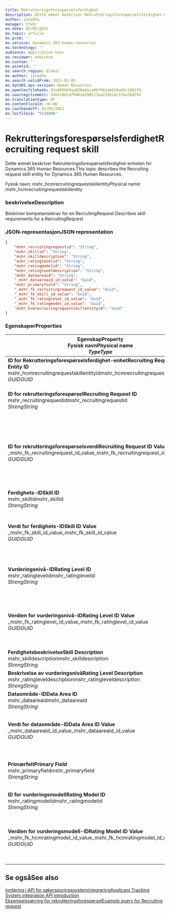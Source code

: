 ```yaml
---
title: Rekrutteringsforespørselsferdighet
description: Dette emnet beskriver Rekrutteringsforespørselsferdighet-enheten for Dynamics 365 Human Resources.
author: jaredha
manager: tfehr
ms.date: 02/05/2021
ms.topic: article
ms.prod: ''
ms.service: dynamics-365-human-resources
ms.technology: ''
audience: Application User
ms.reviewer: anbichse
ms.custom: ''
ms.assetid: ''
ms.search.region: Global
ms.author: jaredha
ms.search.validFrom: 2021-02-05
ms.dyn365.ops.version: Human Resources
ms.openlocfilehash: 83a9956b9aa820e8aca9bf6b2ab920a45c1061f6
ms.sourcegitcommit: 33b5c8bc4f9461e290513aa22de1ec1fba3b0742
ms.translationtype: HT
ms.contentlocale: nb-NO
ms.lasthandoff: 02/05/2021
ms.locfileid: "5126008"
---
```

# <a name="recruiting-request-skill"></a><span data-ttu-id="eea49-103">Rekrutteringsforespørselsferdighet</span><span class="sxs-lookup"><span data-stu-id="eea49-103">Recruiting request skill</span></span>

<span data-ttu-id="eea49-104">Dette emnet beskriver Rekrutteringsforespørselsferdighet-enheten for Dynamics 365 Human Resources.</span><span class="sxs-lookup"><span data-stu-id="eea49-104">This topic describes the Recruiting request skill entity for Dynamics 365 Human Resources.</span></span>

<span data-ttu-id="eea49-105">Fysisk navn: mshr_hcmrecruitingrequestskillentity</span><span class="sxs-lookup"><span data-stu-id="eea49-105">Physical name: mshr_hcmrecruitingrequestskillentity</span></span>

### <a name="description"></a><span data-ttu-id="eea49-106">beskrivelse</span><span class="sxs-lookup"><span data-stu-id="eea49-106">Description</span></span>

<span data-ttu-id="eea49-107">Beskriver kompetansekrav for en RecruitingRequest.</span><span class="sxs-lookup"><span data-stu-id="eea49-107">Describes skill requirements for a RecruitingRequest.</span></span>

### <a name="json-representation"></a><span data-ttu-id="eea49-108">JSON-representasjon</span><span class="sxs-lookup"><span data-stu-id="eea49-108">JSON representation</span></span>

```json
{
    "mshr_recruitingrequestid": "String",
    "mshr_skillid": "String",
    "mshr_skilldescription": "String",
    "mshr_ratinglevelid": "String",
    "mshr_ratingmodelid": "String",
    "mshr_ratingleveldescription": "String",
    "mshr_dataareaid": "String",
    "_mshr_dataareaid_id_value": "Guid",
    "mshr_primaryfield": "String",
    "_mshr_fk_recruitingrequest_id_value": "Guid",
    "_mshr_fk_skill_id_value": "Guid",
    "_mshr_fk_ratinglevel_id_value": "Guid",
    "_mshr_fk_ratingmodel_id_value": "Guid",
    "mshr_hcmrecruitingrequestskillentityid": "Guid"
}
```

### <a name="properties"></a><span data-ttu-id="eea49-109">Egenskaper</span><span class="sxs-lookup"><span data-stu-id="eea49-109">Properties</span></span>

| <span data-ttu-id="eea49-110">Egenskap</span><span class="sxs-lookup"><span data-stu-id="eea49-110">Property</span></span><br><span data-ttu-id="eea49-111">**Fysisk navn**</span><span class="sxs-lookup"><span data-stu-id="eea49-111">**Physical name**</span></span><br><span data-ttu-id="eea49-112">**_Type_**</span><span class="sxs-lookup"><span data-stu-id="eea49-112">**_Type_**</span></span> | <span data-ttu-id="eea49-113">Bruk</span><span class="sxs-lookup"><span data-stu-id="eea49-113">Use</span></span> | <span data-ttu-id="eea49-114">beskrivelse</span><span class="sxs-lookup"><span data-stu-id="eea49-114">Description</span></span> |
| --- | --- | --- |
| <span data-ttu-id="eea49-115">**ID for Rekrutteringsforespørselsferdighet-enhet**</span><span class="sxs-lookup"><span data-stu-id="eea49-115">**Recruiting Request Skill Entity ID**</span></span><br><span data-ttu-id="eea49-116">mshr_hcmrecruitingrequestskillentityid</span><span class="sxs-lookup"><span data-stu-id="eea49-116">mshr_hcmrecruitingrequestskillentityid</span></span><br><span data-ttu-id="eea49-117">*GUID*</span><span class="sxs-lookup"><span data-stu-id="eea49-117">*GUID*</span></span> | <span data-ttu-id="eea49-118">Skrivebeskyttet</span><span class="sxs-lookup"><span data-stu-id="eea49-118">Read-only</span></span><br><span data-ttu-id="eea49-119">Obligatorisk</span><span class="sxs-lookup"><span data-stu-id="eea49-119">Required</span></span> | <span data-ttu-id="eea49-120">Systemgenerert unik ID for posten **Rekrutteringsforespørselsferdighet**.</span><span class="sxs-lookup"><span data-stu-id="eea49-120">System-generated unique identifier for the **Recruiting Request Skill** record.</span></span> |
| <span data-ttu-id="eea49-121">**ID for rekrutteringsforespørsel**</span><span class="sxs-lookup"><span data-stu-id="eea49-121">**Recruiting Request ID**</span></span><br><span data-ttu-id="eea49-122">mshr_recruitingrequestid</span><span class="sxs-lookup"><span data-stu-id="eea49-122">mshr_recruitingrequestid</span></span><br><span data-ttu-id="eea49-123">*Streng*</span><span class="sxs-lookup"><span data-stu-id="eea49-123">*String*</span></span> | <span data-ttu-id="eea49-124">Skriv én gang</span><span class="sxs-lookup"><span data-stu-id="eea49-124">Write-once</span></span><br><span data-ttu-id="eea49-125">Obligatorisk</span><span class="sxs-lookup"><span data-stu-id="eea49-125">Required</span></span> | <span data-ttu-id="eea49-126">Den brukerlesbare unike identifikatoren for den tilknyttede rekrutteringsforespørselen.</span><span class="sxs-lookup"><span data-stu-id="eea49-126">The user-readable unique identifier of the associated recruiting request.</span></span> |
| <span data-ttu-id="eea49-127">**ID for rekrutteringsforespørselsverdi**</span><span class="sxs-lookup"><span data-stu-id="eea49-127">**Recruiting Request ID Value**</span></span><br><span data-ttu-id="eea49-128">_mshr_fk_recruitingrequest_id_value</span><span class="sxs-lookup"><span data-stu-id="eea49-128">_mshr_fk_recruitingrequest_id_value</span></span><br><span data-ttu-id="eea49-129">*GUID*</span><span class="sxs-lookup"><span data-stu-id="eea49-129">*GUID*</span></span> | <span data-ttu-id="eea49-130">Skrivebeskyttet</span><span class="sxs-lookup"><span data-stu-id="eea49-130">Read-only</span></span><br><span data-ttu-id="eea49-131">Obligatorisk</span><span class="sxs-lookup"><span data-stu-id="eea49-131">Required</span></span><br> <span data-ttu-id="eea49-132">Sekundærnøkkel: mshr_hcmrecruitingrequestentityid i mshr_hcmrecruitingrequestentity-enhet</span><span class="sxs-lookup"><span data-stu-id="eea49-132">Foreign key: mshr_hcmrecruitingrequestentityid of mshr_hcmrecruitingrequestentity entity</span></span> | <span data-ttu-id="eea49-133">Systemgenerert unik ID for den tilknyttede rekrutteringsforespørselen.</span><span class="sxs-lookup"><span data-stu-id="eea49-133">System-generated unique identifier of the associated recruiting request.</span></span> |
| <span data-ttu-id="eea49-134">**Ferdighets-ID**</span><span class="sxs-lookup"><span data-stu-id="eea49-134">**Skill ID**</span></span><br><span data-ttu-id="eea49-135">mshr_skillid</span><span class="sxs-lookup"><span data-stu-id="eea49-135">mshr_skillid</span></span><br><span data-ttu-id="eea49-136">*Streng*</span><span class="sxs-lookup"><span data-stu-id="eea49-136">*String*</span></span><br> | <span data-ttu-id="eea49-137">Skriv én gang</span><span class="sxs-lookup"><span data-stu-id="eea49-137">Write-once</span></span><br><span data-ttu-id="eea49-138">Obligatorisk</span><span class="sxs-lookup"><span data-stu-id="eea49-138">Required</span></span> | <span data-ttu-id="eea49-139">Den brukerlesbare unike identifikatoren for den påkrevde ferdigheten.</span><span class="sxs-lookup"><span data-stu-id="eea49-139">The user-readable unique identifier of the required skill.</span></span> |
| <span data-ttu-id="eea49-140">**Verdi for ferdighets-ID**</span><span class="sxs-lookup"><span data-stu-id="eea49-140">**Skill ID Value**</span></span><br><span data-ttu-id="eea49-141">_mshr_fk_skill_id_value</span><span class="sxs-lookup"><span data-stu-id="eea49-141">_mshr_fk_skill_id_value</span></span><br><span data-ttu-id="eea49-142">*GUID*</span><span class="sxs-lookup"><span data-stu-id="eea49-142">*GUID*</span></span> | <span data-ttu-id="eea49-143">Skrivebeskyttet</span><span class="sxs-lookup"><span data-stu-id="eea49-143">Read-only</span></span><br><span data-ttu-id="eea49-144">Obligatorisk</span><span class="sxs-lookup"><span data-stu-id="eea49-144">Required</span></span><br><span data-ttu-id="eea49-145">Sekundærnøkkel: mshr_hcmskillentityid i mshr_hcmskillentity-enhet</span><span class="sxs-lookup"><span data-stu-id="eea49-145">Foreign key: mshr_hcmskillentityid of mshr_hcmskillentity entity</span></span> | <span data-ttu-id="eea49-146">Systemgenerert unik identifikator for den nødvendige ferdigheten.</span><span class="sxs-lookup"><span data-stu-id="eea49-146">System-generated unique identifier of the required skill.</span></span> |
| <span data-ttu-id="eea49-147">**Vurderingsnivå-ID**</span><span class="sxs-lookup"><span data-stu-id="eea49-147">**Rating Level ID**</span></span><br><span data-ttu-id="eea49-148">mshr_ratinglevelid</span><span class="sxs-lookup"><span data-stu-id="eea49-148">mshr_ratinglevelid</span></span><br><span data-ttu-id="eea49-149">*Streng*</span><span class="sxs-lookup"><span data-stu-id="eea49-149">*String*</span></span> | <span data-ttu-id="eea49-150">Skriv én gang</span><span class="sxs-lookup"><span data-stu-id="eea49-150">Write-once</span></span><br><span data-ttu-id="eea49-151">Valgfri</span><span class="sxs-lookup"><span data-stu-id="eea49-151">Optional</span></span> | <span data-ttu-id="eea49-152">Den nødvendige ferdighetsnivåverdien som er valgt for jobben, basert på vurderingsmodellen som er tilordnet ferdigheten.</span><span class="sxs-lookup"><span data-stu-id="eea49-152">The required skill level value selected for the job, based on the rating model assigned to the skill.</span></span> |
| <span data-ttu-id="eea49-153">**Verdien for vurderingsnivå-ID**</span><span class="sxs-lookup"><span data-stu-id="eea49-153">**Rating Level ID Value**</span></span><br><span data-ttu-id="eea49-154">_mshr_fk_ratinglevel_id_value</span><span class="sxs-lookup"><span data-stu-id="eea49-154">_mshr_fk_ratinglevel_id_value</span></span><br><span data-ttu-id="eea49-155">*GUID*</span><span class="sxs-lookup"><span data-stu-id="eea49-155">*GUID*</span></span> | <span data-ttu-id="eea49-156">Skrivebeskyttet</span><span class="sxs-lookup"><span data-stu-id="eea49-156">Read-only</span></span><br><span data-ttu-id="eea49-157">Valgfri</span><span class="sxs-lookup"><span data-stu-id="eea49-157">Optional</span></span><br><span data-ttu-id="eea49-158">Sekundærnøkkel: mshr_hcmratinglevelentityid i mshr_hcmratinglevelentity-enhet</span><span class="sxs-lookup"><span data-stu-id="eea49-158">Foreign key: mshr_hcmratinglevelentityid of mshr_hcmratinglevelentity entity</span></span> | <span data-ttu-id="eea49-159">Systemgenerert unik identifikator for nivået.</span><span class="sxs-lookup"><span data-stu-id="eea49-159">System-generated unique identifier for the level.</span></span> |
| <span data-ttu-id="eea49-160">**Ferdighetsbeskrivelse**</span><span class="sxs-lookup"><span data-stu-id="eea49-160">**Skill Description**</span></span><br><span data-ttu-id="eea49-161">mshr_skilldescription</span><span class="sxs-lookup"><span data-stu-id="eea49-161">mshr_skilldescription</span></span><br><span data-ttu-id="eea49-162">*Streng*</span><span class="sxs-lookup"><span data-stu-id="eea49-162">*String*</span></span> | <span data-ttu-id="eea49-163">Skrivebeskyttet</span><span class="sxs-lookup"><span data-stu-id="eea49-163">Read-only</span></span><br><span data-ttu-id="eea49-164">Obligatorisk</span><span class="sxs-lookup"><span data-stu-id="eea49-164">Required</span></span> | <span data-ttu-id="eea49-165">Ferdighetsbeskrivelsen.</span><span class="sxs-lookup"><span data-stu-id="eea49-165">The skill description.</span></span> |
| <span data-ttu-id="eea49-166">**Beskrivelse av vurderingsnivå**</span><span class="sxs-lookup"><span data-stu-id="eea49-166">**Rating Level Description**</span></span><br><span data-ttu-id="eea49-167">mshr_ratingleveldescription</span><span class="sxs-lookup"><span data-stu-id="eea49-167">mshr_ratingleveldescription</span></span><br><span data-ttu-id="eea49-168">*Streng*</span><span class="sxs-lookup"><span data-stu-id="eea49-168">*String*</span></span> | <span data-ttu-id="eea49-169">Skrivebeskyttet</span><span class="sxs-lookup"><span data-stu-id="eea49-169">Read-only</span></span><br><span data-ttu-id="eea49-170">Valgfri</span><span class="sxs-lookup"><span data-stu-id="eea49-170">Optional</span></span> | <span data-ttu-id="eea49-171">Beskrivelsen av det valgte ferdighetsnivået.</span><span class="sxs-lookup"><span data-stu-id="eea49-171">The description of the selected skill level.</span></span> |
| <span data-ttu-id="eea49-172">**Dataområde-ID**</span><span class="sxs-lookup"><span data-stu-id="eea49-172">**Data Area ID**</span></span><br><span data-ttu-id="eea49-173">mshr_dataareaid</span><span class="sxs-lookup"><span data-stu-id="eea49-173">mshr_dataareaid</span></span><br><span data-ttu-id="eea49-174">*Streng*</span><span class="sxs-lookup"><span data-stu-id="eea49-174">*String*</span></span> | <span data-ttu-id="eea49-175">Lese/skrive</span><span class="sxs-lookup"><span data-stu-id="eea49-175">Read/write</span></span><br><span data-ttu-id="eea49-176">Valgfri</span><span class="sxs-lookup"><span data-stu-id="eea49-176">Optional</span></span> | <span data-ttu-id="eea49-177">Angir den juridiske enheten (firmaet).</span><span class="sxs-lookup"><span data-stu-id="eea49-177">Specifies the legal entity (company).</span></span> |
| <span data-ttu-id="eea49-178">**Verdi for dataområde-ID**</span><span class="sxs-lookup"><span data-stu-id="eea49-178">**Data Area ID Value**</span></span><br><span data-ttu-id="eea49-179">_mshr_dataareaid_id_value</span><span class="sxs-lookup"><span data-stu-id="eea49-179">_mshr_dataareaid_id_value</span></span><br><span data-ttu-id="eea49-180">*GUID*</span><span class="sxs-lookup"><span data-stu-id="eea49-180">*GUID*</span></span> | <span data-ttu-id="eea49-181">Skrivebeskyttet</span><span class="sxs-lookup"><span data-stu-id="eea49-181">Read-only</span></span><br><span data-ttu-id="eea49-182">Valgfri</span><span class="sxs-lookup"><span data-stu-id="eea49-182">Optional</span></span><br><span data-ttu-id="eea49-183">Sekundærnøkkel: cdm_companyid i cdm_company-enhet</span><span class="sxs-lookup"><span data-stu-id="eea49-183">Foreign key: cdm_companyid of cdm_company entity</span></span> | <span data-ttu-id="eea49-184">Systemgenerert GUID-verdi som identifiserer den juridiske enheten (firmaet).</span><span class="sxs-lookup"><span data-stu-id="eea49-184">System-generated GUID value identifying the legal entity (company).</span></span> |
| <span data-ttu-id="eea49-185">**Primærfelt**</span><span class="sxs-lookup"><span data-stu-id="eea49-185">**Primary Field**</span></span><br><span data-ttu-id="eea49-186">mshr_primaryfield</span><span class="sxs-lookup"><span data-stu-id="eea49-186">mshr_primaryfield</span></span><br><span data-ttu-id="eea49-187">*Streng*</span><span class="sxs-lookup"><span data-stu-id="eea49-187">*String*</span></span> | <span data-ttu-id="eea49-188">Skrivebeskyttet</span><span class="sxs-lookup"><span data-stu-id="eea49-188">Read-only</span></span><br><span data-ttu-id="eea49-189">Obligatorisk</span><span class="sxs-lookup"><span data-stu-id="eea49-189">Required</span></span> | <span data-ttu-id="eea49-190">Sammenslåing av rekrutteringsforespørselsverdi og ferdighets-ID som en annen metode for å identifisere posten entydig.</span><span class="sxs-lookup"><span data-stu-id="eea49-190">Concatenation of Recruiting Request value and Skill ID as another method to uniquely identify the record.</span></span> |
| <span data-ttu-id="eea49-191">**ID for vurderingsmodell**</span><span class="sxs-lookup"><span data-stu-id="eea49-191">**Rating Model ID**</span></span><br><span data-ttu-id="eea49-192">mshr_ratingmodelid</span><span class="sxs-lookup"><span data-stu-id="eea49-192">mshr_ratingmodelid</span></span><br><span data-ttu-id="eea49-193">*Streng*</span><span class="sxs-lookup"><span data-stu-id="eea49-193">*String*</span></span> | <span data-ttu-id="eea49-194">Lese/skrive</span><span class="sxs-lookup"><span data-stu-id="eea49-194">Read-write</span></span><br><span data-ttu-id="eea49-195">Obligatorisk</span><span class="sxs-lookup"><span data-stu-id="eea49-195">Required</span></span> | <span data-ttu-id="eea49-196">Vurderingsmodellen som brukes til å vurdere ferdigheten.</span><span class="sxs-lookup"><span data-stu-id="eea49-196">The rating model used to rate the skill.</span></span> |
| <span data-ttu-id="eea49-197">**Verdien for vurderingsmodell-ID**</span><span class="sxs-lookup"><span data-stu-id="eea49-197">**Rating Model ID Value**</span></span><br><span data-ttu-id="eea49-198">_mshr_fk_hcmratingmodel_id_value</span><span class="sxs-lookup"><span data-stu-id="eea49-198">_mshr_fk_hcmratingmodel_id_value</span></span><br><span data-ttu-id="eea49-199">*GUID*</span><span class="sxs-lookup"><span data-stu-id="eea49-199">*GUID*</span></span> | <span data-ttu-id="eea49-200">Skrivebeskyttet</span><span class="sxs-lookup"><span data-stu-id="eea49-200">Read-only</span></span><br><span data-ttu-id="eea49-201">Obligatorisk</span><span class="sxs-lookup"><span data-stu-id="eea49-201">Required</span></span><br><span data-ttu-id="eea49-202">Sekundærnøkkel: mshr_hcmratingmodelentityid i mshr_hcmratingmodelentity-enhet</span><span class="sxs-lookup"><span data-stu-id="eea49-202">Foreign key: mshr_hcmratingmodelentityid of mshr_hcmratingmodelentity entity</span></span> | <span data-ttu-id="eea49-203">Systemgenerert unik identifikator for vurderingsmodellen som brukes til å vurdere ferdigheten.</span><span class="sxs-lookup"><span data-stu-id="eea49-203">System-generated unique identifier of the rating model used to rate the skill.</span></span> |

## <a name="see-also"></a><span data-ttu-id="eea49-204">Se også</span><span class="sxs-lookup"><span data-stu-id="eea49-204">See also</span></span>

[<span data-ttu-id="eea49-205">Innføring i API for søkersporingssystemintegrering</span><span class="sxs-lookup"><span data-stu-id="eea49-205">Applicant Tracking System integration API introduction</span></span>](hr-admin-integration-ats-api-introduction.md)<br>
[<span data-ttu-id="eea49-206">Eksempelspørring for rekrutteringsforespørsel</span><span class="sxs-lookup"><span data-stu-id="eea49-206">Example query for Recruiting request</span></span>](hr-admin-integration-ats-api-recruiting-request-example-query.md)
